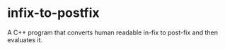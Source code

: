 # infix-to-postfix
A C++ program that converts human readable in-fix to post-fix and then evaluates it.
